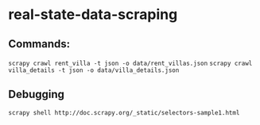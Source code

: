 # real-state-data-scraping

## Commands:
`scrapy crawl rent_villa -t json -o data/rent_villas.json`
`scrapy crawl villa_details -t json -o data/villa_details.json`


## Debugging

`scrapy shell http://doc.scrapy.org/_static/selectors-sample1.html`